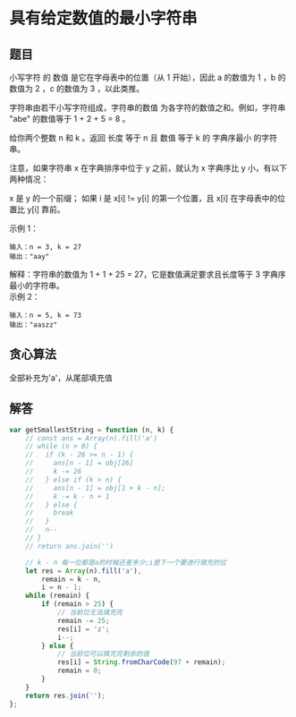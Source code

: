 # 具有给定数值的最小字符串

## 题目
小写字符 的 数值 是它在字母表中的位置（从 1 开始），因此 a 的数值为 1 ，b 的数值为 2 ，c 的数值为 3 ，以此类推。

字符串由若干小写字符组成，字符串的数值 为各字符的数值之和。例如，字符串 "abe" 的数值等于 1 + 2 + 5 = 8 。

给你两个整数 n 和 k 。返回 长度 等于 n 且 数值 等于 k 的 字典序最小 的字符串。

注意，如果字符串 x 在字典排序中位于 y 之前，就认为 x 字典序比 y 小，有以下两种情况：

x 是 y 的一个前缀；
如果 i 是 x[i] != y[i] 的第一个位置，且 x[i] 在字母表中的位置比 y[i] 靠前。
 

示例 1：
```
输入：n = 3, k = 27
输出："aay"
```
解释：字符串的数值为 1 + 1 + 25 = 27，它是数值满足要求且长度等于 3 字典序最小的字符串。  
示例 2：
```
输入：n = 5, k = 73
输出："aaszz"
```

## 贪心算法
全部补充为'a'，从尾部填充值

## 解答
```js
var getSmallestString = function (n, k) {
	// const ans = Array(n).fill('a')
	// while (n > 0) {
	//   if (k - 26 >= n - 1) {
	//     ans[n - 1] = obj[26]
	//     k -= 26
	//   } else if (k > n) {
	//     ans[n - 1] = obj[1 + k - n];
	//     k -= k - n + 1
	//   } else {
	//     break
	//   }
	//   n--
	// }
	// return ans.join('')

	// k - n 每一位都是a的时候还差多少;i是下一个要进行填充的位
	let res = Array(n).fill('a'),
		remain = k - n,
		i = n - 1;
	while (remain) {
		if (remain > 25) {
			// 当前位无法填充完
			remain -= 25;
			res[i] = 'z';
			i--;
		} else {
			// 当前位可以填充完剩余的值
			res[i] = String.fromCharCode(97 + remain);
			remain = 0;
		}
	}
	return res.join('');
};
```
